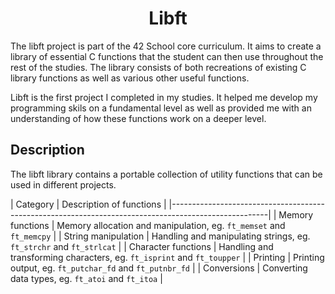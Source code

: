 # <center>Libft</center>

The libft project is part of the 42 School core curriculum. It aims to create a library of essential C functions that the student can then use throughout the rest of the studies. The library consists of both recreations of existing C library functions as well as various other useful functions. 

Libft is the first project I completed in my studies. It helped me develop my programming skils on a fundamental level as well as provided me with an understanding of how these functions work on a deeper level. 

## Description

The libft library contains a portable collection of utility functions that can be used in different projects.

|        Category        |        Description of functions                                             |
|------------------------------------------------------------------------------------------------------|
|  Memory functions      |  Memory allocation and manipulation, eg. `ft_memset` and `ft_memcpy`        |
|  String manipulation   |  Handling and manipulating strings, eg. `ft_strchr` and `ft_strlcat`        |
|  Character functions   |  Handling and transforming characters, eg. `ft_isprint` and `ft_toupper`    |
|  Printing              |  Printing output, eg. `ft_putchar_fd` and `ft_putnbr_fd`                    |
|  Conversions           |  Converting data types, eg. `ft_atoi` and `ft_itoa`                         |


